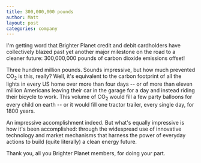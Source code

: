 ```yaml
---
title: 300,000,000 pounds
author: Matt
layout: post
categories: company
---
```


I'm getting word that Brighter Planet credit and debit cardholders have collectively blazed past yet another major milestone on the road to a cleaner future: 300,000,000 pounds of carbon dioxide emissions offset!

Three hundred million pounds. Sounds impressive, but how much prevented CO<sub>2</sub> is this, really? Well, it's equivalent to the carbon footprint of all the lights in every US home over more than four days -- or of more than eleven million Americans leaving their car in the garage for a day and instead riding their bicycle to work. This volume of CO<sub>2</sub> would fill a few party balloons for every child on earth -- or it would fill one tractor trailer, every single day, for 1800 years.

An impressive accomplishment indeed. But what's equally impressive is how it's been accomplished: through the widespread use of innovative technology and market mechanisms that harness the power of everyday actions to build (quite literally) a clean energy future.

Thank you, all you Brighter Planet members, for doing your part.
